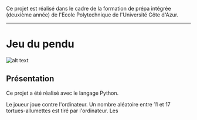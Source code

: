 Ce projet est réalisé dans le cadre de la formation de prépa intégrée (deuxième année) de l'Ecole Polytechnique de l'Université Côte d'Azur.
***
# Jeu du pendu
![alt text](https://github.com/JulienChoukroun/WEB/blob/master/Images/pageAccueil.PNG "Page d'accueil")
## Présentation
Ce projet a été réalisé avec le langage Python.

Le joueur joue contre l'ordinateur.
Un nombre aléatoire entre 11 et 17 tortues-allumettes est tiré par l'ordinateur. Les
